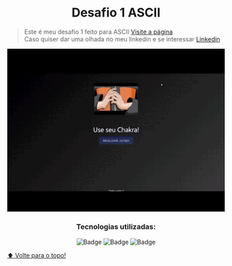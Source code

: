 <h1 align="center">Desafio 1 ASCII</h1>

> Este é meu desafio 1 feito para ASCII <a href="https://desafioascii.netlify.app/">Visite a página</a> <br>
> Caso quiser dar uma olhada no meu linkedin e se interessar <a href="https://www.linkedin.com/in/lauraaloboo/">Linkedin</a>

<p align="center">
  <img width="600 height="400 src="desafio.gif">
</p>

<div align="center">
 <h3 align="center">Tecnologias utilizadas:</h3>
 

 
![Badge](https://img.shields.io/badge/HTML5-E34F26?style=for-the-badge&logo=html5&logoColor=white)
![Badge](https://img.shields.io/badge/CSS3-1572B6?style=for-the-badge&logo=css3&logoColor=white)
![Badge](https://img.shields.io/badge/JavaScript-323330?style=for-the-badge&logo=javascript&logoColor=F7DF1E)

</div>



[⬆ Volte para o topo!](https://github.com/LauraLobo)<br>
